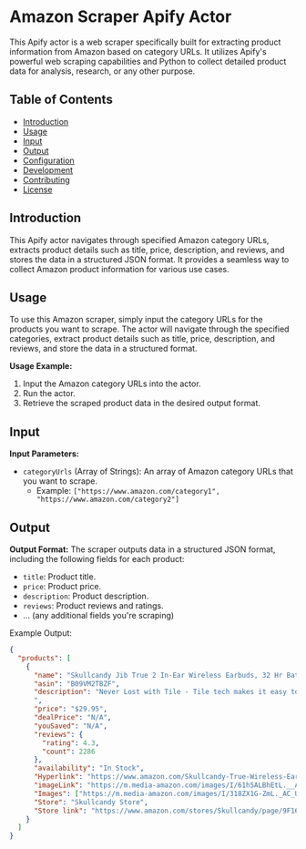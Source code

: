 # Amazon Scraper Apify Actor

This Apify actor is a web scraper specifically built for extracting product information from Amazon based on category URLs. It utilizes Apify's powerful web scraping capabilities and Python to collect detailed product data for analysis, research, or any other purpose.

## Table of Contents

- [Introduction](#introduction)
- [Usage](#usage)
- [Input](#input)
- [Output](#output)
- [Configuration](#configuration)
- [Development](#development)
- [Contributing](#contributing)
- [License](#license)

## Introduction

This Apify actor navigates through specified Amazon category URLs, extracts product details such as title, price, description, and reviews, and stores the data in a structured JSON format. It provides a seamless way to collect Amazon product information for various use cases.

## Usage

To use this Amazon scraper, simply input the category URLs for the products you want to scrape. The actor will navigate through the specified categories, extract product details such as title, price, description, and reviews, and store the data in a structured format.

**Usage Example:**
1. Input the Amazon category URLs into the actor.
2. Run the actor.
3. Retrieve the scraped product data in the desired output format.

## Input

**Input Parameters:**
- `categoryUrls` (Array of Strings): An array of Amazon category URLs that you want to scrape.
  - Example: `["https://www.amazon.com/category1", "https://www.amazon.com/category2"]`

## Output

**Output Format:**
The scraper outputs data in a structured JSON format, including the following fields for each product:
- `title`: Product title.
- `price`: Product price.
- `description`: Product description.
- `reviews`: Product reviews and ratings.
- ... (any additional fields you're scraping)

Example Output:
```json
{
  "products": [
    {
      "name": "Skullcandy Jib True 2 In-Ear Wireless Earbuds, 32 Hr Battery, Microphone, Works with iPhone Android and Bluetooth Devices - Black",
      "asin": "B09VM2TBZF",
      "description": "Never Lost with Tile - Tile tech makes it easy to track down either earbuds if you ever misplace one. Just download the Tile app and simply 'ring' for your buds. Use Either Bud Solo - Jib True 2 features solo mode, which enables you to use either earbuds separately to take calls or listen to music. Enjoy Fearlessly - With an IPX4 rating, Jib True 2 can handle a little rain during your outdoor adventure. 33 Hours of Power - With Jib True 2, you can experience longer-lasting listening sessions without worry. Enjoy wireless freedom with 24 hours of power in the case and 9 hours in the earbuds. Buy with Confidence - 1 year US warranty included.
      ",
      "price": "$29.95",
      "dealPrice": "N/A",
      "youSaved": "N/A",
      "reviews": {
        "rating": 4.3,
        "count": 2286
      },
      "availability": "In Stock",
      "Hyperlink": "https://www.amazon.com/Skullcandy-True-Wireless-Ear-Earbuds/dp/B09VM2TBZF",
      "imageLink": "https://m.media-amazon.com/images/I/61h5ALBhEtL.__AC_SX300_SY300_QL70_ML2_.jpg",
      "Images": ["https://m.media-amazon.com/images/I/318ZX1G-ZmL._AC_US40_.jpg", "https://m.media-amazon.com/images/I/31jlRyzHkZL._AC_US40_.jpg", "https://m.media-amazon.com/images/I/312lsbggTQL._AC_US40_.jpg", "https://m.media-amazon.com/images/I/419SPoM3U3L._AC_US40_.jpg", "https://m.media-amazon.com/images/I/41DKKeaOe6L._AC_US40_.jpg", "https://m.media-amazon.com/images/I/41D7WcHT+AL._AC_US40_.jpg", "https://m.media-amazon.com/images/I/41Q97yInqUL.SS40_BG85,85,85_BR-120_PKdp-play-icon-overlay__.jpg", "https://images-na.ssl-images-amazon.com/images/G/01/x-locale/common/transparent-pixel._V192234675_.gif"],
      "Store": "Skullcandy Store",
      "Store link": "https://www.amazon.com/stores/Skullcandy/page/9F16B940-F912-43FE-888C-5BB1B86337A9?ref_=ast_bln",
    }
  ]
}
